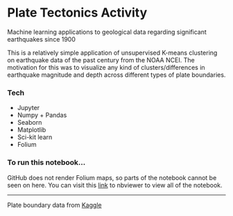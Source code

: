 # Plate Tectonics Activity

Machine learning applications to geological data regarding significant earthquakes since 1900

This is a relatively simple application of unsupervised K-means clustering on earthquake data of the past century from the NOAA NCEI.
The motivation for this was to visualize any kind of clusters/differences in earthquake magnitude and depth across different types of plate boundaries.

### Tech

- Jupyter
- Numpy + Pandas
- Seaborn
- Matplotlib
- Sci-kit learn
- Folium

### To run this notebook...
GitHub does not render Folium maps, so parts of the notebook cannot be seen on here.
You can visit this [link](https://nbviewer.org/github/Parxd/Tectonics/blob/main/main.ipynb) to nbviewer to view all of the notebook.

---
Plate boundary data from [Kaggle](https://www.kaggle.com/datasets/cwthompson/tectonic-plate-boundaries)
